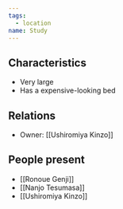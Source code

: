 ```yaml
---
tags:
  - location
name: Study
---
```

## Characteristics
- Very large
- Has a expensive-looking bed

## Relations
- Owner: [[Ushiromiya Kinzo]]

## People present
- [[Ronoue Genji]]
- [[Nanjo Tesumasa]]
- [[Ushiromiya Kinzo]]